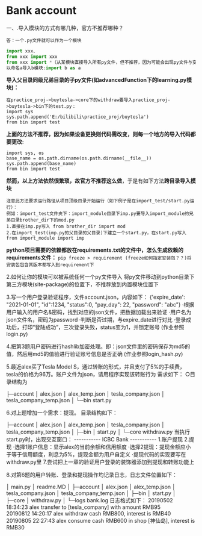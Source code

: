 # Bank account
一、.导入模块的方式有哪几种，官方不推荐哪种？

```答：一个.py文件就可以作为一个模块```
```py
import xxx、
from xxx import xxx
from xxx import *（从某模块直接导入所有py文件，但不推荐，因为可能会出现py文件与变量或其他模块的py文件重名的现象）
以命名a导入b模块:import b as a
```
**导入父目录同级兄弟目录的子py文件(如advancedFunction下的learning.py模块)：**
```例如1.使用sys.path.append("爷绝对目录")然后from 父目录的兄弟目录 import 其下的py文件：
在practice_proj->buytesla->core下的withdraw要导入practice_proj->buytesla->bin下的test.py：
import sys
sys.path.append('E:/bilibili\practice_proj/buytesla')
from bin import test
```
**上面的方法不推荐，因为如果设备更换则代码需改变，则每一个地方的导入代码都要更改:**
```
import sys, os
base_name = os.path.dirname(os.path.dirname(__file__))
sys.path.append(base_name)
from bin import test
```
**然而，以上方法依然很繁琐，故官方不推荐这么做**，于是有如下方法**跨目录导入模块**
```
注意此方法要求运行路径从项目顶级目录开始运行（如下例子是在import_test/start.py运行）：
例如：import_test文件夹下：import_module目录下imp.py要导入import_module的兄弟目录brother_dir下的mod.py
1.直接在imp.py写入 from brother_dir import mod
2.在import_test(imp.py的父目录的父目录)下建立一个start.py，在start.py写入 from import_module import imp
```
**python项目需要的依赖都放在requirements.txt的文件中，怎么生成依赖的requirements文件：**
```pip freeze > requirement (freeze如何指定安装包？？)将安装包包含其版本都写入到requirement下```

2.如何让你的模块可以被系统任何一个py文件导入
将py文件移动到python目录下第三方模块(site-package)的位置下，不推荐放到内置模块位置下

3.写一个用户登录验证程序，文件account.json，内容如下：
{'expire_date': "2021-01-01", "id":1234, "status":0, "pay_day": 22, "password": "abc"}
·根据用户输入的用户名&密码，找到对应的json文件，把数据加载出来验证
·用户名为json文件名，密码为password
·判断是否过期，与expire_date进行对比
·登录成功后，打印“登陆成功”，三次登录失败，status变为1，并锁定账号
(作业参照login.py)

4.把第3题用户密码进行hashlib加密处理。即：json文件里的密码保存为md5的值，然后用md5的值验进行验证账号信息是否正确
(作业参照login_hash.py)

5.最近alex买了Tesla Model S，通过转账的形式，并且支付了5%的手续费，tesla的价格为96万。账户文件为json，请用程序实现该转账行为
需求如下：
○目录结构为

├─account
│      alex.json
│      alex_temp.json
│      tesla_company.json
│      tesla_company_temp.json
│
└─bin
       start.py
        
6.对上题增加一个需求：提现。
目录结构如下：

├─account
│      alex.json
│      alex_temp.json
│      tesla_company.json
│      tesla_company_temp.json
│
├─bin
│      start.py
│
└─core
       withdraw.py
当执行start.py时，出现交互窗口：
----------- ICBC Bank -----------
1.账户提现
2.提现
·选择1账户信息：显示alex的当前余额和信用额度
·选择2提现：提现金额应小于等于信用额度，利息为5%，提现金额为用户自定义
·提现代码的实现要写在withdraw.py里
7.尝试把上一章的验证用户登录的装饰器添加到提现和转账功能上

8.对第6题的用户转账、登录和提现操作均记录日志，日志文件位置如下：

│  main.py
│  readme.MD
│
├─account
│      alex.json
│      alex_temp.json
│      tesla_company.json
│      tesla_company_temp.json
│
├─bin
│      start.py
│
├─core
│      withdraw.py
│
└─logs
        bank.log
日志格式如下：
20190502  18:34:23   alex   transfer to [tesla_company] with amount RMB95  
20190812  14:20:17   alex   withdraw cash RMB800, interest is RMB40  
20190805  22:27:43   alex   consume cash RMB600 in shop [神仙岛], interest is RMB30  

